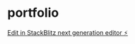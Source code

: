 # portfolio

[Edit in StackBlitz next generation editor ⚡️](https://stackblitz.com/~/github.com/NgawangChoedenShankentsang/portfolio)